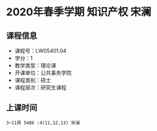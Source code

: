 # 2020年春季学期 知识产权 宋澜






## 课程信息

- 课程号：LW05401.04
- 学分：1
- 教学类型：理论课
- 开课单位：公共事务学院
- 课程类别：硕士
- 课程层次：研究生课程

## 上课时间

```
3~11周 5406 :4(11,12,13) 宋澜
```

